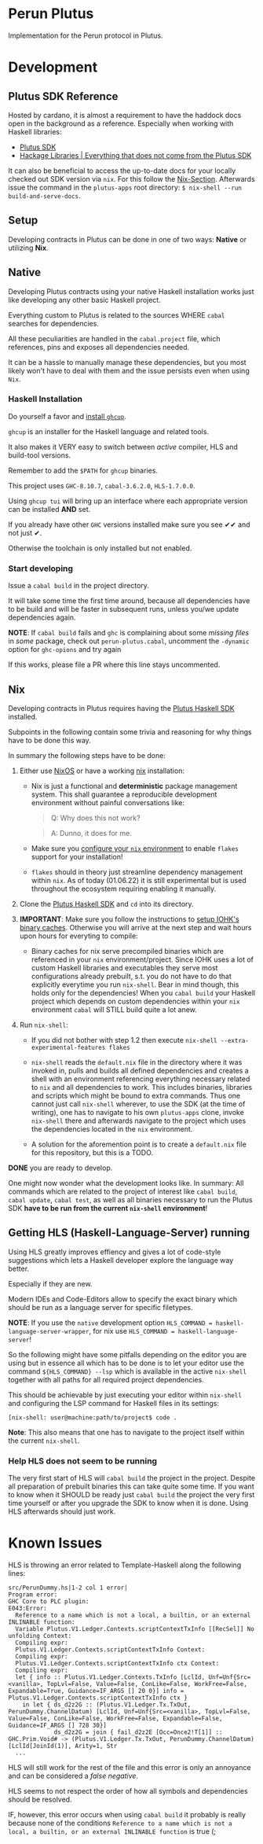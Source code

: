 # Perun Plutus

Implementation for the Perun protocol in Plutus.

# Development

## Plutus SDK Reference

Hosted by cardano, it is almost a requirement to have the haddock docs open in
the background as a reference. Especially when working with Haskell libraries:
  * [Plutus SDK](https://playground.plutus.iohkdev.io/doc/haddock/)
  * [Hackage Libraries | Everything that does not come from the Plutus SDK](https://hackage.haskell.org/)

It can also be beneficial to access the up-to-date docs for your locally checked out SDK version via `nix`.
For this follow the [Nix-Section](##Nix).
Afterwards issue the command in the `plutus-apps` root directory: `$ nix-shell --run build-and-serve-docs`.

## Setup

Developing contracts in Plutus can be done in one of two ways: **Native** or utilizing **Nix**.

## Native

Developing Plutus contracts using your native Haskell installation works just like developing any other basic Haskell project.

Everything custom to Plutus is related to the sources WHERE `cabal` searches for dependencies.

All these peculiarities are handled in the `cabal.project` file, which references, pins and exposes all dependencies needed.

It can be a hassle to manually manage these dependencies, but you most likely won't have to deal with them and the issue persists even when using `Nix`.

### Haskell Installation

Do yourself a favor and [install `ghcup`](https://www.haskell.org/ghcup/).

`ghcup` is an installer for the Haskell language and related tools.

It also makes it VERY easy to switch between _active_ compiler, HLS and build-tool versions.

Remember to add the `$PATH` for `ghcup` binaries.

This project uses `GHC-8.10.7`, `cabal-3.6.2.0`, `HLS-1.7.0.0`.

Using `ghcup tui` will bring up an interface where each appropriate version can be installed **AND** set.

If you already have other `GHC` versions installed make sure you see ✔✔  and not just ✔.

Otherwise the toolchain is only installed but not enabled.

### Start developing

Issue a `cabal build` in the project directory.

It will take some time the first time around, because all dependencies have to be build and will be faster in subsequent runs, unless you/we update dependencies again.

**NOTE**: If `cabal build` fails and `ghc` is complaining about some _missing files_ in _some_ package, check out `perun-plutus.cabal`, uncomment the `-dynamic` option for `ghc-opions` and try again

If this works, please file a PR where this line stays uncommented.

## Nix

Developing contracts in Plutus requires having the [Plutus Haskell SDK](https://github.com/input-output-hk/plutus-apps) installed.

Subpoints in the following contain some trivia and reasoning for why things have to be done this way.

In summary the following steps have to be done:

1. Either use [NixOS](https://nixos.org/) or have a working [nix](https://nixos.wiki/wiki/Nix_Installation_Guide) installation:

    * Nix is just a functional and **deterministic** package management system. This shall guarantee a reproducible development environment without painful conversations like:

        > Q: Why does this not work?

        > A: Dunno, it does for me.

    * Make sure you [configure your `nix` environment](https://nixos.wiki/wiki/Flakes) to enable `flakes` support for your installation!

    * `flakes` should in theory just streamline dependency management within `nix`. As of today (01.06.22) it is still experimental but is used throughout the ecosystem requiring enabling it manually.

2. Clone the [Plutus Haskell SDK](https://github.com/input-output-hk/plutus-apps) and `cd` into its directory.

3. **IMPORTANT**: Make sure you follow the instructions to [setup IOHK's binary caches](https://github.com/input-output-hk/plutus-apps#how-to-set-up-the-iohk-binary-caches). Otherwise you will arrive at the next step and wait hours upon hours for everyting to compile:

    * Binary caches for nix serve precompiled binaries which are referenced in your `nix` environment/project. Since IOHK uses a lot of custom Haskell libraries and executables they serve most configurations already prebuilt, s.t. you do not have to do that explicitly everytime you run `nix-shell`. Bear in mind though, this holds only for the dependencies! When you `cabal build` your Haskell project which depends on custom dependencies within your `nix` environment `cabal` will STILL build quite a lot anew.

4. Run `nix-shell`:

    * If you did not bother with step 1.2 then execute `nix-shell --extra-experimental-features flakes`

    * `nix-shell` reads the `default.nix` file in the directory where it was invoked in, pulls and builds all defined dependencies and creates a shell with an environment referencing everything necessary related to `nix` and all dependencies to work. This includes binaries, libraries and scripts which might be bound to extra commands. Thus one cannot just call `nix-shell` wherever, to use the SDK (at the time of writing), one has to navigate to his own `plutus-apps` clone, invoke `nix-shell` there and afterwards navigate to the project which uses the dependencies located in the `nix` environment.

    * A solution for the aforemention point is to create a `default.nix` file for this repository, but this is a TODO.

**DONE** you are ready to develop.

One might now wonder what the development looks like. In summary: All commands which are related to the project of interest like `cabal build`, `cabal update`, `cabal test`, as well as all binaries necessary to run the Plutus SDK **have to be run from the current `nix-shell` environment**!

## Getting HLS (Haskell-Language-Server) running

Using HLS greatly improves effiency and gives a lot of code-style suggestions which lets a Haskell developer explore the language way better.

Especially if they are new.

Modern IDEs and Code-Editors allow to specify the exact binary which should be run as a language server for specific filetypes.

**NOTE**: If you use the `native` development option `HLS_COMMAND = haskell-language-server-wrapper`, for nix use `HLS_COMMAND = haskell-language-server`!

So the following might have some pitfalls depending on the editor you are using but in essence all which has to be done is to let your editor use the command `${HLS_COMMAND} --lsp` which is available in the active `nix-shell` together with all paths for all required project dependencies.

This should be achievable by just executing your editor within `nix-shell` and configuring the LSP command for Haskell files in its settings:

```
[nix-shell: user@machine:path/to/project$ code .
```

**Note**: This also means that one has to navigate to the project itself within the current `nix-shell`.

### Help HLS does not seem to be running

The very first start of HLS will `cabal build` the project in the project. Despite all preparation of prebuilt binaries this can take quite some time. If you want to know when it SHOULD be ready just `cabal build` the project the very first time yourself or after you upgrade the SDK to know when it is done. Using HLS afterwards should just work.

# Known Issues

HLS is throwing an error related to Template-Haskell along the following lines:

```
src/PerunDummy.hs|1-2 col 1 error|
Program error:
GHC Core to PLC plugin:
E043:Error:
  Reference to a name which is not a local, a builtin, or an external INLINABLE function:
  Variable Plutus.V1.Ledger.Contexts.scriptContextTxInfo [[RecSel]] No unfolding Context:
  Compiling expr:
  Plutus.V1.Ledger.Contexts.scriptContextTxInfo Context:
  Compiling expr:
  Plutus.V1.Ledger.Contexts.scriptContextTxInfo ctx Context:
  Compiling expr:
  let { info :: Plutus.V1.Ledger.Contexts.TxInfo [LclId, Unf=Unf{Src=<vanilla>, TopLvl=False, Value=False, ConLike=False, WorkFree=False, Expandable=True, Guidance=IF_ARGS [] 20 0}] info = Plutus.V1.Ledger.Contexts.scriptContextTxInfo ctx }
    in let { ds_d2z2G :: (Plutus.V1.Ledger.Tx.TxOut, PerunDummy.ChannelDatum) [LclId, Unf=Unf{Src=<vanilla>, TopLvl=False, Value=False, ConLike=False, WorkFree=False, Expandable=False, Guidance=IF_ARGS [] 728 30}]
             ds_d2z2G = join { fail_d2z2E [Occ=Once2!T[1]] :: GHC.Prim.Void# -> (Plutus.V1.Ledger.Tx.TxOut, PerunDummy.ChannelDatum) [LclId[JoinId(1)], Arity=1, Str
  ...
```

HLS will still work for the rest of the file and this error is only an annoyance and can be considered a _false negative_.

HLS seems to not respect the order of how all symbols and dependencies should be resolved.

IF, however, this error occurs when using `cabal build` it probably is really because none of the conditions `Reference to a name which is not a local, a builtin, or an external INLINABLE function` is true (;
